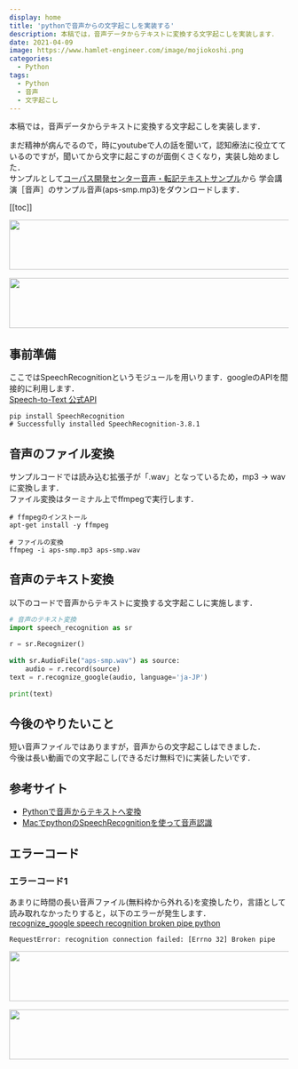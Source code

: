 ```yaml
---
display: home
title: 'pythonで音声からの文字起こしを実装する'
description: 本稿では，音声データからテキストに変換する文字起こしを実装します．
date: 2021-04-09
image: https://www.hamlet-engineer.com/image/mojiokoshi.png
categories: 
  - Python
tags:
  - Python
  - 音声
  - 文字起こし
---
```

本稿では，音声データからテキストに変換する文字起こしを実装します．<br>

<!-- more -->

<ClientOnly>
  <CallInArticleAdsense />
</ClientOnly>

まだ精神が病んでるので，時にyoutubeで人の話を聞いて，認知療法に役立てているのですが，聞いてから文字に起こすのが面倒くさくなり，実装し始めました．<br>
サンプルとして[コーパス開発センター音声・転記テキストサンプル](https://pj.ninjal.ac.jp/corpus_center/csj/sample.html)から
学会講演［音声］のサンプル音声(aps-smp.mp3)をダウンロードします．


[[toc]]

<!-- TechAcademy -->
<a href="//af.moshimo.com/af/c/click?a_id=2604050&p_id=1555&pc_id=2816&pl_id=29835&guid=ON" rel="nofollow" referrerpolicy="no-referrer-when-downgrade"><img src="//image.moshimo.com/af-img/0866/000000029835.jpg" width="728" height="90" style="border:none;"></a><img src="//i.moshimo.com/af/i/impression?a_id=2604050&p_id=1555&pc_id=2816&pl_id=29835" width="1" height="1" style="border:none;">

<!-- テックキャンプ -->
<a href="//af.moshimo.com/af/c/click?a_id=2641145&p_id=1770&pc_id=3386&pl_id=25847&guid=ON" rel="nofollow" referrerpolicy="no-referrer-when-downgrade"><img src="//image.moshimo.com/af-img/1115/000000025847.png" width="728" height="90" style="border:none;"></a><img src="//i.moshimo.com/af/i/impression?a_id=2641145&p_id=1770&pc_id=3386&pl_id=25847" width="1" height="1" style="border:none;">

## 事前準備
ここではSpeechRecognitionというモジュールを用いります．googleのAPIを間接的に利用します．<br>
[Speech-to-Text 公式API](https://cloud.google.com/speech-to-text/docs/libraries#client-libraries-install-python)

```
pip install SpeechRecognition
# Successfully installed SpeechRecognition-3.8.1
```

## 音声のファイル変換
サンプルコードでは読み込む拡張子が「.wav」となっているため，mp3 -> wavに変換します．<br>
ファイル変換はターミナル上でffmpegで実行します．

```
# ffmpegのインストール
apt-get install -y ffmpeg

# ファイルの変換
ffmpeg -i aps-smp.mp3 aps-smp.wav
```

## 音声のテキスト変換
以下のコードで音声からテキストに変換する文字起こしに実施します．
```python
# 音声のテキスト変換
import speech_recognition as sr
 
r = sr.Recognizer()
 
with sr.AudioFile("aps-smp.wav") as source:
    audio = r.record(source)
text = r.recognize_google(audio, language='ja-JP')
 
print(text)
```

## 今後のやりたいこと
短い音声ファイルではありますが，音声からの文字起こしはできました．<br>
今後は長い動画での文字起こし(できるだけ無料で)に実装したいです．


## 参考サイト
- [Pythonで音声からテキストへ変換](https://self-development.info/python%E3%81%A7%E9%9F%B3%E5%A3%B0%E3%81%8B%E3%82%89%E3%83%86%E3%82%AD%E3%82%B9%E3%83%88%E3%81%B8%E5%A4%89%E6%8F%9B%E3%80%90speechrecognition%E3%80%91/)
- [MacでpythonのSpeechRecognitionを使って音声認識](https://qiita.com/seigot/items/62a85f1a561bb820532a)

## エラーコード
### エラーコード1
あまりに時間の長い音声ファイル(無料枠から外れる)を変換したり，言語として読み取れなかったりすると，以下のエラーが発生します．<br>
[recognize_google speech recognition broken pipe python](https://stackoverflow.com/questions/51757824/recognize-google-speech-recognition-broken-pipe-python)
```
RequestError: recognition connection failed: [Errno 32] Broken pipe
```


<!-- TechAcademy -->
<a href="//af.moshimo.com/af/c/click?a_id=2604050&p_id=1555&pc_id=2816&pl_id=29835&guid=ON" rel="nofollow" referrerpolicy="no-referrer-when-downgrade"><img src="//image.moshimo.com/af-img/0866/000000029835.jpg" width="728" height="90" style="border:none;"></a><img src="//i.moshimo.com/af/i/impression?a_id=2604050&p_id=1555&pc_id=2816&pl_id=29835" width="1" height="1" style="border:none;">

<!-- テックキャンプ -->
<a href="//af.moshimo.com/af/c/click?a_id=2641145&p_id=1770&pc_id=3386&pl_id=25847&guid=ON" rel="nofollow" referrerpolicy="no-referrer-when-downgrade"><img src="//image.moshimo.com/af-img/1115/000000025847.png" width="728" height="90" style="border:none;"></a><img src="//i.moshimo.com/af/i/impression?a_id=2641145&p_id=1770&pc_id=3386&pl_id=25847" width="1" height="1" style="border:none;">

<ClientOnly>
  <CallInArticleAdsense />
</ClientOnly>
